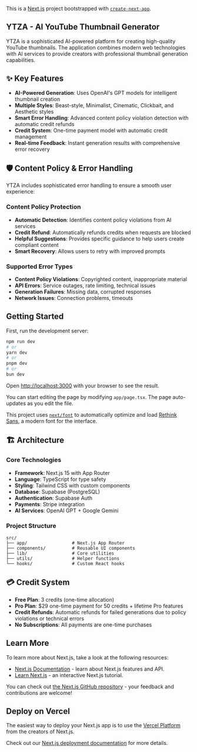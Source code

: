 This is a [Next.js](https://nextjs.org) project bootstrapped with [`create-next-app`](https://nextjs.org/docs/app/api-reference/cli/create-next-app).

## YTZA - AI YouTube Thumbnail Generator

YTZA is a sophisticated AI-powered platform for creating high-quality YouTube thumbnails. The application combines modern web technologies with AI services to provide creators with professional thumbnail generation capabilities.

## ✨ Key Features

- **AI-Powered Generation**: Uses OpenAI's GPT models for intelligent thumbnail creation
- **Multiple Styles**: Beast-style, Minimalist, Cinematic, Clickbait, and Aesthetic styles
- **Smart Error Handling**: Advanced content policy violation detection with automatic credit refunds
- **Credit System**: One-time payment model with automatic credit management
- **Real-time Feedback**: Instant generation results with comprehensive error recovery

## 🛡️ Content Policy & Error Handling

YTZA includes sophisticated error handling to ensure a smooth user experience:

### Content Policy Protection
- **Automatic Detection**: Identifies content policy violations from AI services
- **Credit Refund**: Automatically refunds credits when requests are blocked
- **Helpful Suggestions**: Provides specific guidance to help users create compliant content
- **Smart Recovery**: Allows users to retry with improved prompts

### Supported Error Types
- **Content Policy Violations**: Copyrighted content, inappropriate material
- **API Errors**: Service outages, rate limiting, technical issues  
- **Generation Failures**: Missing data, corrupted responses
- **Network Issues**: Connection problems, timeouts

## Getting Started

First, run the development server:

```bash
npm run dev
# or
yarn dev
# or
pnpm dev
# or
bun dev
```

Open [http://localhost:3000](http://localhost:3000) with your browser to see the result.

You can start editing the page by modifying `app/page.tsx`. The page auto-updates as you edit the file.

This project uses [`next/font`](https://nextjs.org/docs/app/building-your-application/optimizing/fonts) to automatically optimize and load [Rethink Sans](https://fonts.google.com/specimen/Rethink+Sans), a modern font for the interface.

## 🏗️ Architecture

### Core Technologies
- **Framework**: Next.js 15 with App Router
- **Language**: TypeScript for type safety
- **Styling**: Tailwind CSS with custom components
- **Database**: Supabase (PostgreSQL)
- **Authentication**: Supabase Auth
- **Payments**: Stripe integration
- **AI Services**: OpenAI GPT + Google Gemini

### Project Structure
```
src/
├── app/                 # Next.js App Router
├── components/          # Reusable UI components
├── lib/                 # Core utilities
├── utils/               # Helper functions
└── hooks/               # Custom React hooks
```

## 💳 Credit System

- **Free Plan**: 3 credits (one-time allocation)
- **Pro Plan**: $29 one-time payment for 50 credits + lifetime Pro features
- **Credit Refunds**: Automatic refunds for failed generations due to policy violations or technical errors
- **No Subscriptions**: All payments are one-time purchases

## Learn More

To learn more about Next.js, take a look at the following resources:

- [Next.js Documentation](https://nextjs.org/docs) - learn about Next.js features and API.
- [Learn Next.js](https://nextjs.org/learn) - an interactive Next.js tutorial.

You can check out [the Next.js GitHub repository](https://github.com/vercel/next.js) - your feedback and contributions are welcome!

## Deploy on Vercel

The easiest way to deploy your Next.js app is to use the [Vercel Platform](https://vercel.com/new?utm_medium=default-template&filter=next.js&utm_source=create-next-app&utm_campaign=create-next-app-readme) from the creators of Next.js.

Check out our [Next.js deployment documentation](https://nextjs.org/docs/app/building-your-application/deploying) for more details.
